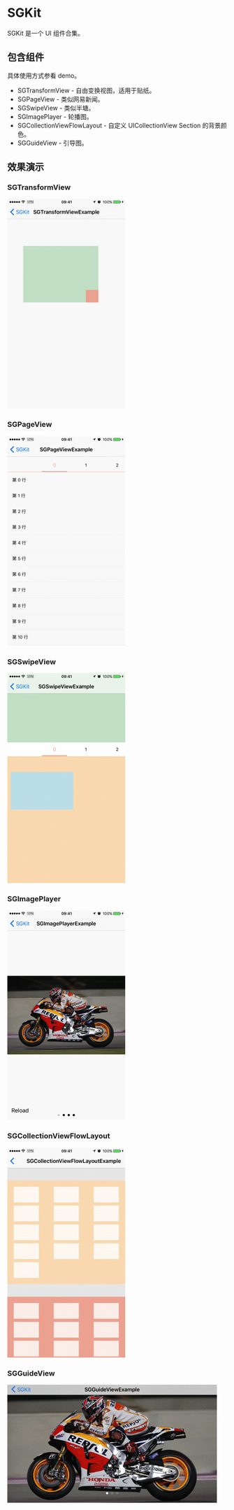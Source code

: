# SGKit

SGKit 是一个 UI 组件合集。


## 包含组件

具体使用方式参看 demo。

- SGTransformView - 自由变换视图，适用于贴纸。
- SGPageView - 类似网易新闻。
- SGSwipeView - 类似半塘。
- SGImagePlayer - 轮播图。
- SGCollectionViewFlowLayout - 自定义 UICollectionView Section 的背景颜色。
- SGGuideView - 引导图。


## 效果演示

### SGTransformView

![SGTransformView](https://github.com/libobjc/resource/blob/master/SGKit/SGTtansformView.gif?raw=true)


### SGPageView

![SGTransformView](https://github.com/libobjc/resource/blob/master/SGKit/SGPageView.gif?raw=true)


### SGSwipeView

![SGTransformView](https://github.com/libobjc/resource/blob/master/SGKit/SGSwipeView.gif?raw=true)


### SGImagePlayer

![SGTransformView](https://github.com/libobjc/resource/blob/master/SGKit/SGImagePlayer.gif?raw=true)


### SGCollectionViewFlowLayout

![SGTransformView](https://github.com/libobjc/resource/blob/master/SGKit/SGColloectionViewFlowLayout.gif?raw=true)


### SGGuideView

![SGTransformView](https://github.com/libobjc/resource/blob/master/SGKit/SGGuideView.gif?raw=true)
